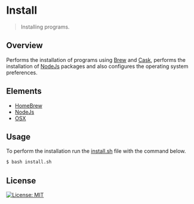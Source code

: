 # Install
> Installing programs.

## Overview
Performs the installation of programs using [Brew](https://brew.sh) and [Cask](https://caskroom.github.io), performs the installation of [NodeJs](https://nodejs.org) packages and also configures the operating system preferences.

## Elements
- [HomeBrew](homebrew/global.sh)
- [NodeJs](node/global.sh)
- [OSX](osx/global.sh)

## Usage
To perform the installation run the [install.sh](install.sh) file with the command below.

```bash
$ bash install.sh
```

## License
[![License: MIT](https://img.shields.io/badge/License-MIT-blue.svg)](./LICENSE)
